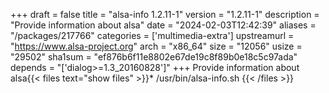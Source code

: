 +++
draft = false
title = "alsa-info 1.2.11-1"
version = "1.2.11-1"
description = "Provide information about alsa"
date = "2024-02-03T12:42:39"
aliases = "/packages/217766"
categories = ['multimedia-extra']
upstreamurl = "https://www.alsa-project.org"
arch = "x86_64"
size = "12056"
usize = "29502"
sha1sum = "ef876b6f11e8802e67de19c8f89b0e18c5c97ada"
depends = "['dialog>=1.3_20160828']"
+++
Provide information about alsa{{< files text="show files" >}}* /usr/bin/alsa-info.sh
{{< /files >}}